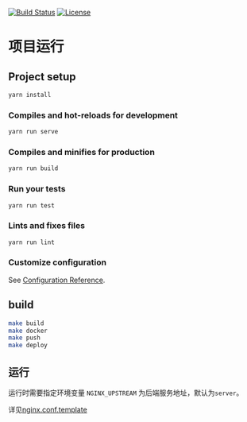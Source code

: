 [![Build Status](https://github.com/kubegems/dashboard/workflows/build/badge.svg)](https://github.com/kubegems/dashboard/actions)
[![License](https://img.shields.io/badge/License-Apache%202.0-blue.svg)](https://opensource.org/licenses/Apache-2.0)

# 项目运行

## Project setup

```sh
yarn install
```

### Compiles and hot-reloads for development

```sh
yarn run serve
```

### Compiles and minifies for production

```sh
yarn run build
```

### Run your tests

```sh
yarn run test
```

### Lints and fixes files

```sh
yarn run lint
```

### Customize configuration

See [Configuration Reference](https://cli.vuejs.org/config/).

## build

```sh
make build
make docker
make push
make deploy
```

## 运行

运行时需要指定环境变量 `NGINX_UPSTREAM` 为后端服务地址，默认为`server`。

详见[nginx.conf.template](./nginx.conf.template)
